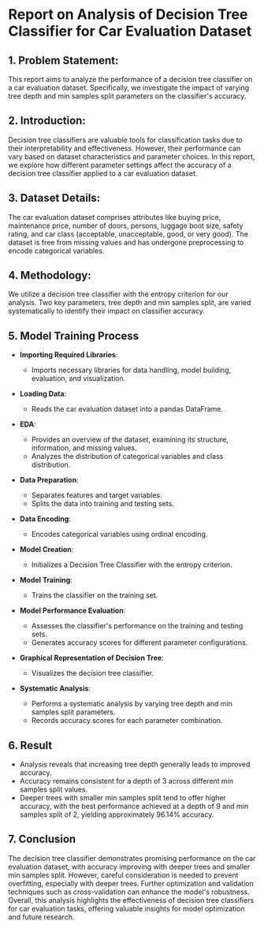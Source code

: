 # Report on Analysis of Decision Tree Classifier for Car Evaluation Dataset

## 1. Problem Statement:
This report aims to analyze the performance of a decision tree classifier on a car evaluation dataset. Specifically, we investigate the impact of varying tree depth and min samples split parameters on the classifier's accuracy.

## 2. Introduction:
Decision tree classifiers are valuable tools for classification tasks due to their interpretability and effectiveness. However, their performance can vary based on dataset characteristics and parameter choices. In this report, we explore how different parameter settings affect the accuracy of a decision tree classifier applied to a car evaluation dataset.

## 3. Dataset Details:
The car evaluation dataset comprises attributes like buying price, maintenance price, number of doors, persons, luggage boot size, safety rating, and car class (acceptable, unacceptable, good, or very good). The dataset is free from missing values and has undergone preprocessing to encode categorical variables.

## 4. Methodology:
We utilize a decision tree classifier with the entropy criterion for our analysis. Two key parameters, tree depth and min samples split, are varied systematically to identify their impact on classifier accuracy.

## 5. Model Training Process

- **Importing Required Libraries**:
  - Imports necessary libraries for data handling, model building, evaluation, and visualization.

- **Loading Data**:
  - Reads the car evaluation dataset into a pandas DataFrame.

- **EDA**:
  - Provides an overview of the dataset, examining its structure, information, and missing values.
  - Analyzes the distribution of categorical variables and class distribution.

- **Data Preparation**:
  - Separates features and target variables.
  - Splits the data into training and testing sets.

- **Data Encoding**:
  - Encodes categorical variables using ordinal encoding.

- **Model Creation**:
  - Initializes a Decision Tree Classifier with the entropy criterion.

- **Model Training**:
  - Trains the classifier on the training set.

- **Model Performance Evaluation**:
  - Assesses the classifier's performance on the training and testing sets.
  - Generates accuracy scores for different parameter configurations.

- **Graphical Representation of Decision Tree**:
  - Visualizes the decision tree classifier.

- **Systematic Analysis**:
  - Performs a systematic analysis by varying tree depth and min samples split parameters.
  - Records accuracy scores for each parameter combination.

## 6. Result

- Analysis reveals that increasing tree depth generally leads to improved accuracy.
- Accuracy remains consistent for a depth of 3 across different min samples split values.
- Deeper trees with smaller min samples split tend to offer higher accuracy, with the best performance achieved at a depth of 9 and min samples split of 2, yielding approximately 96.14% accuracy.

## 7. Conclusion

The decision tree classifier demonstrates promising performance on the car evaluation dataset, with accuracy improving with deeper trees and smaller min samples split. However, careful consideration is needed to prevent overfitting, especially with deeper trees. Further optimization and validation techniques such as cross-validation can enhance the model's robustness. Overall, this analysis highlights the effectiveness of decision tree classifiers for car evaluation tasks, offering valuable insights for model optimization and future research.
